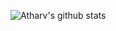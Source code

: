 ![Atharv's github stats](https://github-readme-stats.vercel.app/api?username=Atharv24&show_icons=true&theme=radical)
